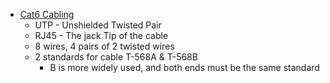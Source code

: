 

- [Cat6 Cabling](https://youtu.be/NWhoJp8UQpo)
  - UTP - Unshielded Twisted Pair
  - RJ45 - The jack Tip of the cable
  - 8 wires, 4 pairs of 2 twisted wires
  - 2 standards for cable T-568A & T-568B
    - B is more widely used, and both ends must be the same standard
